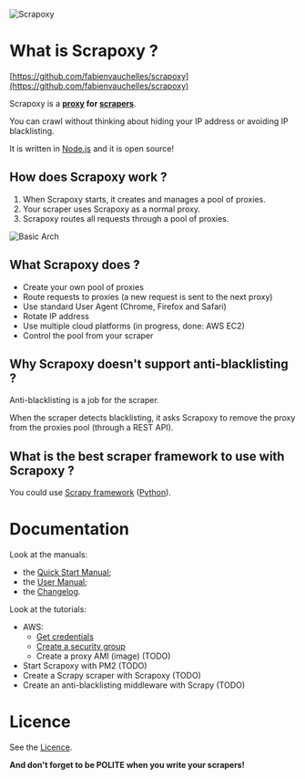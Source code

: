 ![Scrapoxy](https://raw.githubusercontent.com/fabienvauchelles/scrapoxy/master/docs/logo.png)


# What is Scrapoxy ?

[https://github.com/fabienvauchelles/scrapoxy](https://github.com/fabienvauchelles/scrapoxy)

Scrapoxy is a **[proxy](https://en.wikipedia.org/wiki/Proxy_server) for [scrapers](https://en.wikipedia.org/wiki/Web_scraping)**.

You can crawl without thinking about hiding your IP address or avoiding IP blacklisting.

It is written in [Node.js](https://nodejs.org) and it is open source!


## How does Scrapoxy work ?

1. When Scrapoxy starts, it creates and manages a pool of proxies.
2. Your scraper uses Scrapoxy as a normal proxy. 
3. Scrapoxy routes all requests through a pool of proxies.

![Basic Arch](https://raw.githubusercontent.com/fabienvauchelles/scrapoxy/master/docs/basic_arch.jpg)


## What Scrapoxy does ?

- Create your own pool of proxies
- Route requests to proxies (a new request is sent to the next proxy)
- Use standard User Agent (Chrome, Firefox and Safari)
- Rotate IP address
- Use multiple cloud platforms (in progress, done: AWS EC2)
- Control the pool from your scraper


## Why Scrapoxy doesn't support anti-blacklisting ?

Anti-blacklisting is a job for the scraper.

When the scraper detects blacklisting, it asks Scrapoxy to remove the proxy from the proxies pool (through a REST API).


## What is the best scraper framework to use with Scrapoxy ?

You could use [Scrapy framework](http://scrapy.org) ([Python](https://www.python.org)).


# Documentation

Look at the manuals:

- the [Quick Start Manual](docs/quick_start_manual/README.md);
- the [User Manual](docs/user_manual/README.md);
- the [Changelog](docs/CHANGELOG.md).

Look at the tutorials:

- AWS:
    - [Get credentials](docs/tutorials/aws/get_credentials/README.md)
    - [Create a security group](docs/tutorials/aws/create_security_group/README.md)
    - Create a proxy AMI (image) (TODO)
- Start Scrapoxy with PM2 (TODO)
- Create a Scrapy scraper with Scrapoxy (TODO)
- Create an anti-blacklisting middleware with Scrapy (TODO)


# Licence

See the [Licence](LICENCE.txt).


**And don't forget to be POLITE when you write your scrapers!**
